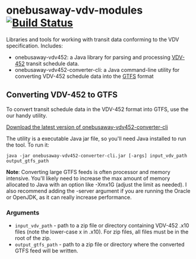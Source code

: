 onebusaway-vdv-modules [![Build Status](https://travis-ci.org/OneBusAway/onebusaway-vdv-modules.svg?branch=master)](https://travis-ci.org/OneBusAway/onebusaway-vdv-modules)
======================

Libraries and tools for working with transit data conforming to the VDV specification.  Includes:

* onebusaway-vdv452: a Java library for parsing and processing [VDV-452](http://mitglieder.vdv.de/module/layout_upload/452_sesv14.pdf) transit schedule data.
* onebusaway-vdv452-converter-cli: a Java command-line utility for converting VDV-452 schedule data into the [GTFS](https://developers.google.com/transit/gtfs/) format

## Converting VDV-452 to GTFS

To convert transit schedule data in the VDV-452 format into GTFS, use the our handy utility.

[Download the latest version of onebusaway-vdv452-converter-cli](http://nexus.onebusaway.org/service/local/artifact/maven/redirect?r=public&g=org.onebusaway&a=onebusaway-vdv452-to-gtfs-converter-cli&v=LATEST)

The utility is a executable Java jar file, so you'll need Java installed to run the tool.  To run it:

    java -jar onebusaway-vdv452-converter-cli.jar [-args] input_vdv_path output_gtfs_path

**Note**: Converting large GTFS feeds is often processor and memory intensive.
You'll likely need to increase the max amount of memory allocated to Java with
an option like -Xmx1G (adjust the limit as needed). I also recommend adding the
-server argument if you are running the Oracle or OpenJDK, as it can really
increase performance.

### Arguments

* `input_vdv_path` - path to a zip file or directory containing VDV-452 .x10 files (note the lower-case x in .x10).  For zip files, all files must be in the root of the zip. 
* `output_gtfs_path` - path to a zip file or directory where the converted GTFS feed will be written.
